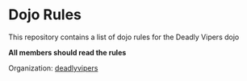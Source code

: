 Dojo Rules
==========

This repository contains a list of dojo rules for the Deadly Vipers dojo

**All members should read the rules**

Organization: [deadlyvipers](https://github.com/deadlyvipers)
